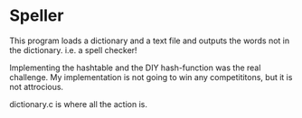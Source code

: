 # Speller

This program loads a dictionary and a text file and outputs the words not in the dictionary. i.e. a spell checker!

Implementing the hashtable and the DIY hash-function was the real challenge. My implementation is not going to win any competititons, but it is not attrocious. 

dictionary.c is where all the action is. 
